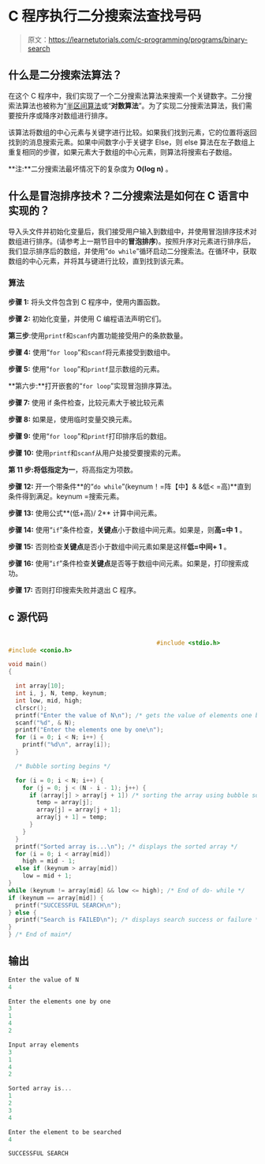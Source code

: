 # C 程序执行二分搜索法查找号码

> 原文：<https://learnetutorials.com/c-programming/programs/binary-search>

## 什么是二分搜索法算法？

在这个 C 程序中，我们实现了一个二分搜索法算法来搜索一个关键数字。二分搜索法算法也被称为“[半区间算法](https://en.wikipedia.org/wiki/Bisection_method)或“**对数算法**”。为了实现二分搜索法算法，我们需要按升序或降序对数组进行排序。

该算法将数组的中心元素与关键字进行比较。如果我们找到元素，它的位置将返回找到的消息搜索元素。如果中间数字小于关键字 Else，则 else 算法在左子数组上重复相同的步骤，如果元素大于数组的中心元素，则算法将搜索右子数组。

**注:**二分搜索法最坏情况下的复杂度为 **O(log n)** 。

## 什么是冒泡排序技术？二分搜索法是如何在 C 语言中实现的？

导入头文件并初始化变量后，我们接受用户输入到数组中，并使用冒泡排序技术对数组进行排序。(请参考上一期节目中的**冒泡排序**)。按照升序对元素进行排序后，我们显示排序后的数组，并使用“`do while`”循环启动二分搜索法。在循环中，获取数组的中心元素，并将其与键进行比较，直到找到该元素。

### 算法

**步骤 1:** 将头文件包含到 C 程序中，使用内置函数。

**步骤 2:** 初始化变量，并使用 C 编程语法声明它们。

**第三步**:使用`printf`和`scanf`内置功能接受用户的条款数量。

**步骤 4:** 使用“`for loop`”和`scanf`将元素接受到数组中。

**步骤 5:** 使用“`for loop`”和`printf`显示数组的元素。

**第六步:**打开嵌套的“`for loop`”实现冒泡排序算法。

**步骤 7:** 使用 if 条件检查，比较元素大于被比较元素

**步骤 8:** 如果是，使用临时变量交换元素。

**步骤 9:** 使用“`for loop`”和`printf`打印排序后的数组。

**步骤 10:** 使用`printf`和`scanf`从用户处接受要搜索的元素。

**第 11 步:**将低指定为**一**，将高指定为项数。

**步骤 12:** 开一个带条件**的“`do while`”(keynum！=阵【中】& &低< =高)**直到条件得到满足。keynum =搜索元素。

**步骤 13:** 使用公式**(低+高)/ 2** 计算中间元素。

**步骤 14:** 使用“`if`”条件检查，**关键点**小于数组中间元素。如果是，则**高=中 1** 。

**步骤 15:** 否则检查**关键点**是否小于数组中间元素如果是这样**低=中间+ 1** 。

**步骤 16:** 使用“`if`”条件检查**关键点**是否等于数组中间元素。如果是，打印搜索成功。

**步骤 17:** 否则打印搜索失败并退出 C 程序。

## c 源代码

```c

                                          #include <stdio.h>
#include <conio.h>

void main()
{

  int array[10];
  int i, j, N, temp, keynum;
  int low, mid, high;
  clrscr();
  printf("Enter the value of N\n"); /* gets the value of elements one by one  */
  scanf("%d", & N);
  printf("Enter the elements one by one\n");
  for (i = 0; i < N; i++) {
    printf("%d\n", array[i]);
  }

  /* Bubble sorting begins */

  for (i = 0; i < N; i++) {
    for (j = 0; j < (N - i - 1); j++) {
      if (array[j] > array[j + 1]) /* sorting the array using bubble sort  */ {
        temp = array[j];
        array[j] = array[j + 1];
        array[j + 1] = temp;
      }
    }
  }
  printf("Sorted array is...\n"); /* displays the sorted array */
  for (i = 0; i < array[mid])
    high = mid - 1;
  else if (keynum > array[mid])
    low = mid + 1;
}
while (keynum != array[mid] && low <= high); /* End of do- while */
if (keynum == array[mid]) {
  printf("SUCCESSFUL SEARCH\n");
} else {
  printf("Search is FAILED\n"); /* displays search success or failure */
}
} /* End of main*/

```

## 输出

```c
Enter the value of N
4

Enter the elements one by one
3
1
4
2

Input array elements
3
1
4
2

Sorted array is...
1
2
3
4

Enter the element to be searched
4

SUCCESSFUL SEARCH
```